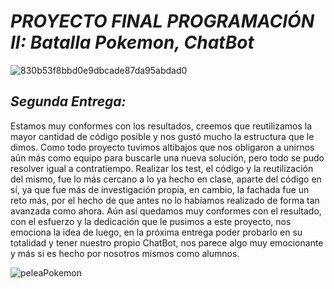# *PROYECTO FINAL PROGRAMACIÓN II: Batalla Pokemon, ChatBot*


![830b53f8bbd0e9dbcade87da95abdad0](https://github.com/user-attachments/assets/0bb9774d-dfaf-4129-914e-049179670c72)

## *Segunda Entrega:*
Estamos muy conformes con los resultados, creemos que reutilizamos la mayor cantidad de código posible y nos gustó mucho la estructura que le dimos. Como todo proyecto tuvimos altibajos que nos obligaron a unirnos aún más como equipo para buscarle una nueva solución, pero todo se pudo resolver igual a contratiempo. Realizar los test, el código y la reutilización del mismo, fue lo más cercano a lo ya hecho en clase, aparte del código en sí, ya que fue más de investigación propia, en cambio, la fachada fue un reto más, por el hecho de que antes no lo habíamos realizado de forma tan avanzada como ahora. Aún así quedamos muy conformes con el resultado, con el esfuerzo y la dedicación que le pusimos a este proyecto, nos emociona la idea de luego, en la próxima entrega poder probarlo en su totalidad y tener nuestro propio ChatBot, nos parece algo muy emocionante y más si es hecho por nosotros mismos como alumnos.


![peleaPokemon](https://github.com/user-attachments/assets/727bd767-d3a7-4696-9e2c-03a6ebc2e564) 






